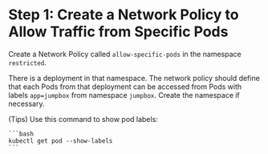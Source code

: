 # Step 1: Create a Network Policy to Allow Traffic from Specific Pods

Create a Network Policy called `allow-specific-pods` in the namespace `restricted`. 

There is a deployment in that namespace. The network policy should define that each Pods from that deployment can be accessed from Pods with labels `app=jumpbox` from namespace `jumpbox`. Create the namespace if necessary.

(Tips) Use this command to show pod labels: 

    ```bash
    kubectl get pod --show-labels
    ```
